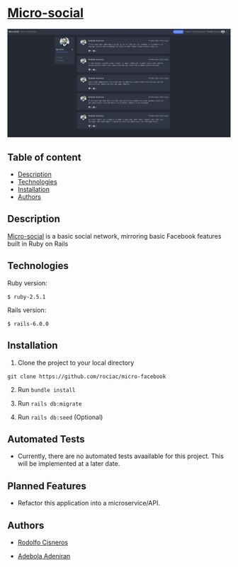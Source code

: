 # [Micro-social](https://micro-social.herokuapp.com/)

![Micro-social Screenshot](screenshot.png)

## Table of content

- [Description](#description)
- [Technologies](#technologies)
- [Installation](#installation)
- [Authors](#authors)

## Description

[Micro-social](https://micro-social.herokuapp.com/) is a basic social network, mirroring basic Facebook features built in Ruby on Rails

## Technologies

Ruby version:

```
$ ruby-2.5.1
```

Rails version:

```
$ rails-6.0.0
```

## Installation

1. Clone the project to your local directory

```
git clone https://github.com/rociac/micro-facebook
```

2. Run `bundle install`

3. Run `rails db:migrate`

4. Run `rails db:seed` (Optional)

## Automated Tests
- Currently, there are no automated tests avaailable for this project. This will be implemented at a later date.

## Planned Features
- Refactor this application into a microservice/API.

## Authors

- [Rodolfo Cisneros](https://github.com/rociac)

- [Adebola Adeniran](https://github.com/onedebos)
